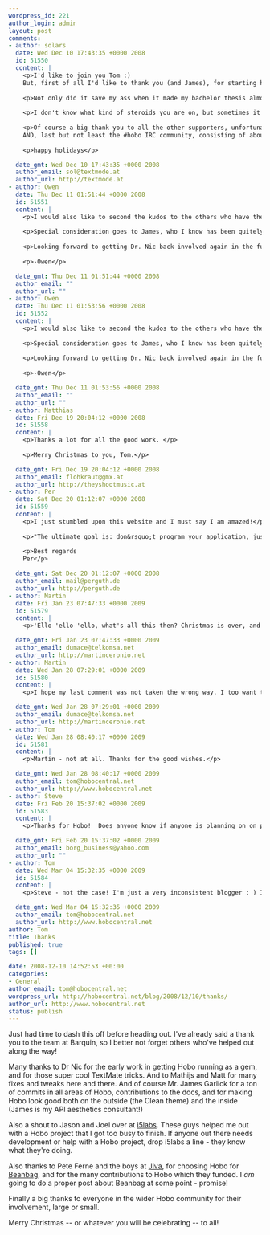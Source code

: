 ```yaml
--- 
wordpress_id: 221
author_login: admin
layout: post
comments: 
- author: solars
  date: Wed Dec 10 17:43:35 +0000 2008
  id: 51550
  content: |
    <p>I'd like to join you Tom :)
    But, first of all I'd like to thank you (and James), for starting hobo, which is without a doubt a giant standing on the shoulders of another giant, namely rails.</p>
    
    <p>Not only did it save my ass when it made my bachelor thesis almost effortless :D, it saves me so much time with a lot of trivial applications that I use internally to simplify my work.</p>
    
    <p>I don't know what kind of steroids you are on, but sometimes it's really hard to follow your incredible rapid development, I wish I could be as productive and inventive (if that is the right english word) as you :)</p>
    
    <p>Of course a big thank you to all the other supporters, unfortunately I do not yet know most of them.
    AND, last but not least the #hobo IRC community, consisting of about 2 to 5 people that had the patience to stay with hobo during a sometimes wild ride :D</p>
    
    <p>happy holidays</p>

  date_gmt: Wed Dec 10 17:43:35 +0000 2008
  author_email: sol@textmode.at
  author_url: http://textmode.at
- author: Owen
  date: Thu Dec 11 01:51:44 +0000 2008
  id: 51551
  content: |
    <p>I would also like to second the kudos to the others who have the great wisdom :) to support and contribute to Hobo. </p>
    
    <p>Special consideration goes to James, who I know has been quitely contributing significantly and we have often relied on him in the forums. I have always envied his gig with La Maglia, but that is another story...</p>
    
    <p>Looking forward to getting Dr. Nic back involved again in the future.  Nic, what can we do to lure you back in with Hobo Magic Models?  (There is a 1958 MGA with your name on it...)</p>
    
    <p>-Owen</p>

  date_gmt: Thu Dec 11 01:51:44 +0000 2008
  author_email: ""
  author_url: ""
- author: Owen
  date: Thu Dec 11 01:53:56 +0000 2008
  id: 51552
  content: |
    <p>I would also like to second the kudos to the others who have the great wisdom :) to support and contribute to Hobo. </p>
    
    <p>Special consideration goes to James, who I know has been quitely contributing significantly and we have often relied on him in the forums. I have always envied his gig with La Maglia, but that is another story...</p>
    
    <p>Looking forward to getting Dr. Nic back involved again in the future.  Nic, what can we do to lure you back in with Hobo Magic Models?  </p>
    
    <p>-Owen</p>

  date_gmt: Thu Dec 11 01:53:56 +0000 2008
  author_email: ""
  author_url: ""
- author: Matthias
  date: Fri Dec 19 20:04:12 +0000 2008
  id: 51558
  content: |
    <p>Thanks a lot for all the good work. </p>
    
    <p>Merry Christmas to you, Tom.</p>

  date_gmt: Fri Dec 19 20:04:12 +0000 2008
  author_email: flohkraut@gmx.at
  author_url: http://theyshootmusic.at
- author: Per
  date: Sat Dec 20 01:12:07 +0000 2008
  id: 51559
  content: |
    <p>I just stumbled upon this website and I must say I am amazed!</p>
    
    <p>"The ultimate goal is: don&rsquo;t program your application, just declare it." - this is exactly what I was thinking about in the last days while digging into Rails!</p>
    
    <p>Best regards
    Per</p>

  date_gmt: Sat Dec 20 01:12:07 +0000 2008
  author_email: mail@perguth.de
  author_url: http://perguth.de
- author: Martin
  date: Fri Jan 23 07:47:33 +0000 2009
  id: 51579
  content: |
    <p>'Ello 'ello 'ello, what's all this then? Christmas is over, and we're halfway into the new year already! We want to see action! We want a progress report! We want Hobo 1.0 rolling out the door! (Now comes the mandatory smiley that tells you that everything said is to be taken in good humour) :-)</p>

  date_gmt: Fri Jan 23 07:47:33 +0000 2009
  author_email: dumace@telkomsa.net
  author_url: http://martinceronio.net
- author: Martin
  date: Wed Jan 28 07:29:01 +0000 2009
  id: 51580
  content: |
    <p>I hope my last comment was not taken the wrong way. I too want to take off my hat to you guys for all the effort you put in to create something brilliant. I wish you a prosperous 2009 and I hope we see Hobo take off in a big way.</p>

  date_gmt: Wed Jan 28 07:29:01 +0000 2009
  author_email: dumace@telkomsa.net
  author_url: http://martinceronio.net
- author: Tom
  date: Wed Jan 28 08:40:17 +0000 2009
  id: 51581
  content: |
    <p>Martin - not at all. Thanks for the good wishes.</p>

  date_gmt: Wed Jan 28 08:40:17 +0000 2009
  author_email: tom@hobocentral.net
  author_url: http://www.hobocentral.net
- author: Steve
  date: Fri Feb 20 15:37:02 +0000 2009
  id: 51583
  content: |
    <p>Thanks for Hobo!  Does anyone know if anyone is planning on on picking it up and running with it?  Activity appears to have slowed then stopped shortly after Barquin invested in the project.  Did it compete with something they were working on?</p>

  date_gmt: Fri Feb 20 15:37:02 +0000 2009
  author_email: borg_business@yahoo.com
  author_url: ""
- author: Tom
  date: Wed Mar 04 15:32:35 +0000 2009
  id: 51584
  content: |
    <p>Steve - not the case! I'm just a very inconsistent blogger : ) If you look on the github repo or the hobousers google group you'll see that the project is very much active.</p>

  date_gmt: Wed Mar 04 15:32:35 +0000 2009
  author_email: tom@hobocentral.net
  author_url: http://www.hobocentral.net
author: Tom
title: Thanks
published: true
tags: []

date: 2008-12-10 14:52:53 +00:00
categories: 
- General
author_email: tom@hobocentral.net
wordpress_url: http://hobocentral.net/blog/2008/12/10/thanks/
author_url: http://www.hobocentral.net
status: publish
---
```

Just had time to dash this off before heading out. I've already said a thank you to the team at Barquin, so I better not forget others who've helped out along the way!

Many thanks to Dr Nic for the early work in getting Hobo running as a gem, and for those super cool TextMate tricks. And to Mathijs and Matt for many fixes and tweaks here and there. And of course Mr. James Garlick for a ton of commits in all areas of Hobo, contributions to the docs, and for making Hobo look good both on the outside (the Clean theme) and the inside (James is my API aesthetics consultant!)

Also a shout to Jason and Joel over at [i5labs](http://i5labs.com). These guys helped me out with a Hobo project that I got too busy to finish. If anyone out there needs development or help with a Hobo project, drop i5labs a line - they know what they're doing. 

Also thanks to Pete Ferne and the boys at [Jiva](http://jivatechnology.com/), for choosing Hobo for [Beanbag](http://beanbaglearning.com/), and for the many contributions to Hobo which they funded. I *am* going to do a proper post about Beanbag at some point - promise!

Finally a big thanks to everyone in the wider Hobo community for their involvement, large or small.

Merry Christmas -- or whatever you will be celebrating -- to all!
